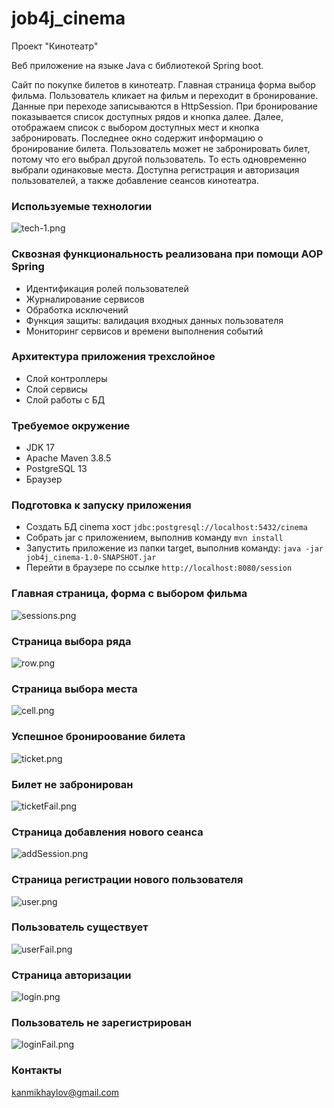 # job4j_cinema
Проект "Кинотеатр"

Веб приложение на языке Java с библиотекой Spring boot.

Сайт по покупке билетов в кинотеатр.
Главная страница форма выбор фильма. Пользователь кликает на фильм и переходит в бронирование.
Данные при переходе записываются в HttpSession. При бронирование показывается список доступных рядов и кнопка далее. Далее, отображаем список с выбором доступных мест и кнопка забронировать.
Последнее окно содержит информацию о бронирование билета.
Пользователь может не забронировать билет, потому что его выбрал другой пользователь. То есть одновременно выбрали одинаковые места.
Доступна регистрация и авторизация пользователей, а также добавление сеансов кинотеатра.

### Используемые технологии
![tech-1.png](readme/images/tech-1.png)

### Сквозная функциональность реализована при помощи AOP Spring
- Идентификация ролей пользователей
- Журналирование сервисов
- Обработка исключений 
- Функция защиты: валидация входных данных пользователя
- Мониторинг сервисов и времени выполнения событий

### Архитектура приложения трехслойное
- Слой контроллеры
- Слой сервисы
- Слой работы с БД

### Требуемое окружение
- JDK 17
- Apache Maven 3.8.5
- PostgreSQL 13
- Браузер

### Подготовка к запуску приложения
- Создать БД cinema хост `jdbc:postgresql://localhost:5432/cinema`
- Собрать jar с приложением, выполнив команду `mvn install`
- Запустить приложение из папки target, выполнив команду: `java -jar job4j_cinema-1.0-SNAPSHOT.jar`
- Перейти в браузере по ссылке `http://localhost:8080/session`

### Главная страница, форма с выбором фильма
![sessions.png](readme/images/sessions.png)

### Страница выбора ряда
![row.png](readme/images/row.png)

### Страница выбора места
![cell.png](readme/images/cell.png)

### Успешное бронироование билета
![ticket.png](readme/images/ticket.png)

### Билет не забронирован
![ticketFail.png](readme/images/ticketFail.png)

### Страница добавления нового сеанса
![addSession.png](readme/images/addSession.png)

### Страница регистрации нового пользователя
![user.png](readme/images/user.png)

### Пользователь существует
![userFail.png](readme/images/userFail.png)

### Страница авторизации
![login.png](readme/images/login.png)

### Пользователь не зарегистрирован
![loginFail.png](readme/images/loginFail.png)

### Контакты
kanmikhaylov@gmail.com
